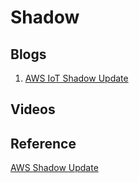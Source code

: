 # Shadow

## Blogs
1. [AWS IoT Shadow Update](https://buildstorm.com/blog/esp32-aws-iot-shadow-update-library-on-esp-idf/)
   
## Videos

## Reference 

[AWS Shadow Update](https://buildstorm.com/docs/aws_iot_for_esp32/v1.0.0/_device-_shadow.html)
